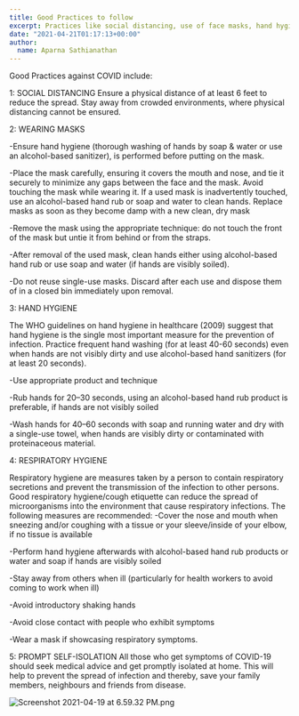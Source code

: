 ```yaml
---
title: Good Practices to follow
excerpt: Practices like social distancing, use of face masks, hand hygiene,  respiratory hygiene etc will go a long way in preventing the spread of the Corona Virus
date: "2021-04-21T01:17:13+00:00"
author:
  name: Aparna Sathianathan
---
```

Good Practices against COVID include: <br>

1: SOCIAL DISTANCING
Ensure a physical distance of at least 6 feet to reduce the spread.
Stay away from crowded environments, where physical distancing cannot be ensured.

2: WEARING MASKS

-Ensure hand hygiene (thorough washing of hands by soap & water or use an alcohol-based sanitizer), is performed before putting on the mask.

-Place the mask carefully, ensuring it covers the mouth and nose, and tie it securely to minimize any gaps between the face and the mask. 
Avoid touching the mask while wearing it. If a used mask is inadvertently touched, use an alcohol-based hand rub or soap and water to clean hands.
Replace masks as soon as they become damp with a new clean, dry mask

-Remove the mask using the appropriate technique: do not touch the front of the mask but untie it from behind or from the straps.

-After removal of the used mask, clean hands either using alcohol-based hand rub or use soap and water (if hands are visibly soiled). 

-Do not reuse single-use masks. Discard after each use and dispose them of in a closed bin immediately upon removal.

3: HAND HYGIENE

The WHO guidelines on hand hygiene in healthcare (2009) suggest that hand hygiene is the single most important measure for the prevention of infection. 
Practice frequent hand washing (for at least 40-60 seconds) even when hands are not visibly dirty and use alcohol-based hand sanitizers (for at least 20 seconds). 

-Use appropriate product and technique

-Rub hands for 20–30 seconds, using an alcohol-based hand rub product is preferable, if hands are not visibly soiled 

-Wash hands for 40–60 seconds with soap and running water and dry with a single-use towel, when hands are visibly dirty or contaminated with proteinaceous material. 

4: RESPIRATORY HYGIENE

Respiratory hygiene are measures taken by a person to contain respiratory secretions and prevent the transmission of the infection to other persons. Good respiratory hygiene/cough etiquette can reduce the spread of microorganisms into the environment that cause respiratory infections. The following measures are recommended: 
-Cover the nose and mouth when sneezing and/or coughing with a tissue or your sleeve/inside of your elbow, if no tissue is available

-Perform hand hygiene afterwards with alcohol-based hand rub products or water and soap if hands are visibly soiled

-Stay away from others when ill (particularly for health workers to avoid coming to work when ill)

-Avoid introductory shaking hands

-Avoid close contact with people who exhibit symptoms

-Wear a mask if showcasing respiratory symptoms.

5: PROMPT SELF-ISOLATION
All those who get symptoms of COVID-19 should seek medical advice and get promptly isolated at home. This will help to prevent the spread of infection and thereby, save your family members, neighbours and friends from disease.


![Screenshot 2021-04-19 at 6.59.32 PM.png](https://editor.cowinindia.org/rails/active_storage/blobs/redirect/eyJfcmFpbHMiOnsibWVzc2FnZSI6IkJBaHBIQT09IiwiZXhwIjpudWxsLCJwdXIiOiJibG9iX2lkIn19--250278a5c40b2e7349bbe9af147cf26c82a32691/Screenshot%202021-04-19%20at%206.59.32%20PM.png)

